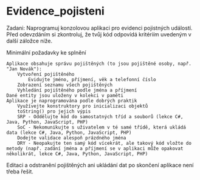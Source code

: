 # Evidence_pojisteni

Zadani:
Naprogramuj konzolovou aplikaci pro evidenci pojistných událostí. Před odevzdáním si zkontroluj, že tvůj kód odpovídá kritériím uvedeným v další záložce níže.

Minimální požadavky ke splnění

    Aplikace obsahuje správu pojištěných (to jsou pojištěné osoby, např. "Jan Novák"):
        Vytvoření pojištěného
            Evidujte jméno, příjmení, věk a telefonní číslo
        Zobrazení seznamu všech pojištěných
        Vyhledání pojištěného podle jména a příjmení
    Dané entity jsou uloženy v kolekci v paměti
    Aplikace je naprogramována podle dobrých praktik
        Využívejte konstruktory pro inicializaci objektů
        toString() pro jejich výpis
        SRP - Oddělujte kód do samostatných tříd a souborů (lekce C#, Java, Python, JavaScript, PHP)
        SoC - Nekomunikujte s uživatelem v té samé třídě, která ukládá data (lekce C#, Java, Python, JavaScript, PHP)
        Dodejte validace alespoň prázdného jména
        DRY - Neopakujte ten samý kód vícekrát, ale takový kód vložte do metody (např. zadání jména a příjmení se v aplikaci může opakovat několikrát, lekce C#, Java, Python, JavaScript, PHP)

Editaci a odstranění pojištěných ani ukládání dat po skončení aplikace není třeba řešit.        

